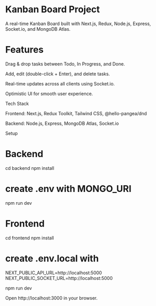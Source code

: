# Kanban Board Project

A real-time Kanban Board built with Next.js, Redux, Node.js, Express, Socket.io, and MongoDB Atlas.

# Features

Drag & drop tasks between Todo, In Progress, and Done.

Add, edit (double-click + Enter), and delete tasks.

Real-time updates across all clients using Socket.io.

Optimistic UI for smooth user experience.

Tech Stack

Frontend: Next.js, Redux Toolkit, Tailwind CSS, @hello-pangea/dnd

Backend: Node.js, Express, MongoDB Atlas, Socket.io

Setup
# Backend
cd backend 
npm install
# create .env with MONGO_URI
npm run dev

# Frontend
cd frontend 
npm install
# create .env.local with
NEXT_PUBLIC_API_URL=http://localhost:5000
NEXT_PUBLIC_SOCKET_URL=http://localhost:5000

npm run dev


Open http://localhost:3000 in your browser.
